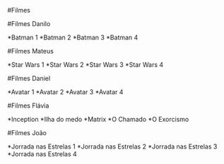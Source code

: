 #Filmes

#Filmes Danilo

*Batman 1
*Batman 2
*Batman 3
*Batman 4


#Filmes Mateus

*Star Wars 1
*Star Wars 2
*Star Wars 3
*Star Wars 4


#Filmes Daniel

*Avatar 1
*Avatar 2
*Avatar 3
*Avatar 4


#Filmes Flávia

*Inception
*Ilha do medo
*Matrix
*O Chamado
*O Exorcismo


#Filmes João

*Jorrada nas Estrelas 1
*Jorrada nas Estrelas 2
*Jorrada nas Estrelas 3
*Jorrada nas Estrelas 4

